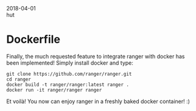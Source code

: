<div class="metadata date">2018-04-01</div>
<div class="metadata author">hut</div>

# Dockerfile

Finally, the much requested feature to integrate ranger with docker has been
implemented!  Simply install docker and type:

    git clone https://github.com/ranger/ranger.git
    cd ranger
    docker build -t ranger/ranger:latest ranger .
    docker run -it ranger/ranger ranger

Et voilà! You now can enjoy ranger in a freshly baked docker container! :)
